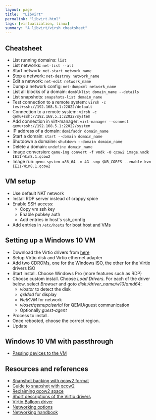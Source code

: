 ```yaml
---
layout: page
title:  "Libvirt"
permalink: "libvirt.html"
tags: [virtualization, linux]
summary: "A libvirt/virsh cheatsheet"
---
```



## Cheatsheet
* List running domains: `list`
* List networks: `net-list --all`
* Start network: `net-start network_name`
* Stop a network: `net-destroy network_name`
* Edit a network: `net-edit network_name`
* Dump a network config: `net-dumpxml network_name`
* List all blocks of a domain: `domblklist domain_name --details`
* List snapshots: `snapshots-list domain_name`
* Test connection to a remote system: `virsh -c test+ssh://192.168.5.1:22022/default`
* Connection to a remote system: `virsh -c qemu+ssh://192.168.5.1:22022/system`
* Add connection in virt-manager: `virt-manager --connect qemu+ssh://192.168.5.1:22022/system`
* IP address of a domain: `domifaddr domain_name`
* Start a domain: `start --domain domain_name`
* Shutdown a domaine: `shutdown --domain domain_name`
* Delete a domain: `undefine domain_name`
* Image conversion: `qemu-img convert -f vmdk -O qcow2 image.vmdk IE11-Win8.1.qcow2`
* Image run: `qemu-system-x86_64 -m 4G -smp $NB_CORES --enable-kvm IE11-Win8.1.qcow2`


## VM setup
* Use default NAT network
* Install RDP server instead of crappy spice
* Enable SSH access:
  - Copy vm ssh key
  - Enable pubkey auth
  - Add entries in host's ssh_config
* Add entries in `/etc/hosts` for bost host and VMs


## Setting up a Windows 10 VM
* Download the Virtio drivers from [here](https://docs.fedoraproject.org/en-US/quick-docs/creating-windows-virtual-machines-using-virtio-drivers/index.html#virtio-win-direct-downloads)
* Setup Virtio disk and Virtio ethernet adapter
* Add two CDROMs, one for the Windows ISO, the other for the Virtio drivers ISO
* Start install. Choose Windows Pro (more features such as RDP)
* Choose custom install. Choose *Load Drivers*. For each of the driver below,
select *Browser* and goto *disk:/driver_name/w10/amd64*:
  - *viostor* to detect the disk
  - *qxldod* for display
  - *NetKVM* for network
  - *vioser/qemupciserial* for QEMU/guest communication
  - Optionally *guest-agent*
 * Process to install.
 * Once rebooted, choose the correct region.
 * Update

## Windows 10 VM with passthrough
* [Passing devices to the VM](https://wiki.archlinux.org/index.php/PCI_passthrough_via_OVMF#Swap_peripherals_to_and_from_the_Host)

## Resources and references
* [Snapshot backing with qcow2 format](https://dustymabe.com/2015/01/11/qemu-img-backing-files-a-poor-mans-snapshotrollback/)
* [Guide to snapshot with qcow2](http://azertech.net/content/kvm-qemu-qcow2-qemu-img-and-snapshots)
* [Reclaiming qcow2 space](https://www.jamescoyle.net/how-to/323-reclaim-disk-space-from-a-sparse-image-file-qcow2-vmdk)
* [Short descriptions of the Virtio drivers](https://docs.fedoraproject.org/en-US/quick-docs/creating-windows-virtual-machines-using-virtio-drivers/index.html#virtio-win-iso-contents)
* [Virtio Balloon driver](https://rwmj.wordpress.com/2010/07/17/virtio-balloon/)
* [Networking options](https://wiki.libvirt.org/page/Networking)
* [Networking handbook](https://jamielinux.com/docs/libvirt-networking-handbook/)

